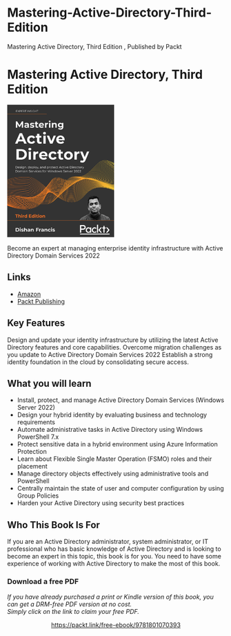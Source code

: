 


# Mastering-Active-Directory-Third-Edition
Mastering Active Directory, Third Edition , Published by Packt

# Mastering Active Directory, Third Edition
[<img src="./.other/cover.png" width="248">](https://www.amazon.com/Mastering-Active-Directory-protect-Services/dp/1801070393/ref=sr_1_3?keywords=dishan+francis&qid=1638187369&sr=8-3)

Become an expert at managing enterprise identity infrastructure with Active Directory Domain Services 2022
## Links

* [Amazon](https://www.amazon.com/Mastering-Active-Directory-protect-Services/dp/1801070393/ref=sr_1_3?keywords=dishan+francis&qid=1638187369&sr=8-3)
* [Packt Publishing](https://www.packtpub.com/product/mastering-active-directory-third-edition/9781801070393)

## Key Features
Design and update your identity infrastructure by utilizing the latest Active Directory features and core capabilities.
Overcome migration challenges as you update to Active Directory Domain Services 2022
Establish a strong identity foundation in the cloud by consolidating secure access.

## What you will learn
- Install, protect, and manage Active Directory Domain Services (Windows Server 2022)
- Design your hybrid identity by evaluating business and technology requirements
- Automate administrative tasks in Active Directory using Windows PowerShell 7.x
- Protect sensitive data in a hybrid environment using Azure Information Protection
- Learn about Flexible Single Master Operation (FSMO) roles and their placement
- Manage directory objects effectively using administrative tools and PowerShell
- Centrally maintain the state of user and computer configuration by using Group Policies
- Harden your Active Directory using security best practices

## Who This Book Is For
If you are an Active Directory administrator, system administrator, or IT professional who has basic knowledge of Active Directory and is looking to become an expert in this topic, this book is for you.
You need to have some experience of working with Active Directory to make the most of this book.



### Download a free PDF

 <i>If you have already purchased a print or Kindle version of this book, you can get a DRM-free PDF version at no cost.<br>Simply click on the link to claim your free PDF.</i>
<p align="center"> <a href="https://packt.link/free-ebook/9781801070393">https://packt.link/free-ebook/9781801070393 </a> </p>